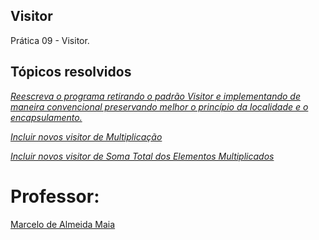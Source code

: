 ## Visitor
Prática 09 - Visitor.
## Tópicos resolvidos
[*Reescreva o programa retirando o padrão Visitor e implementando de maneira convencional preservando melhor o princípio da localidade e o encapsulamento.*](https://github.com/guisoares1/Visitor/blob/main/visitor/src/visitor/SumConvencional.java)

[*Incluir novos visitor de Multiplicação*](https://github.com/guisoares1/Visitor/blob/main/visitor/src/visitor/MultiplicacaoVisitor.java)

[*Incluir novos visitor de Soma Total dos Elementos Multiplicados*](https://github.com/guisoares1/Visitor/blob/main/visitor/src/visitor/TotalMultVisitor.java)
# Professor:
[Marcelo de Almeida Maia](http://www.portal.facom.ufu.br/pessoas/docentes/marcelo-de-almeida-maia)

